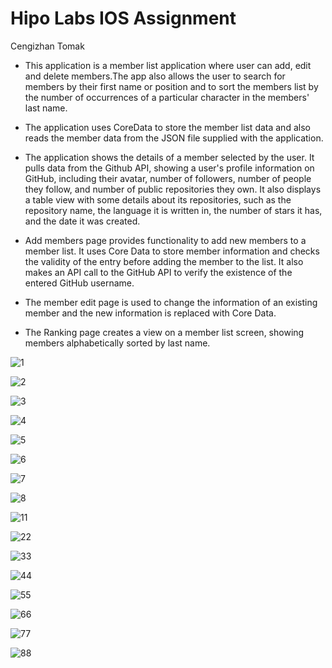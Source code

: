 # Hipo Labs IOS Assignment

 Cengizhan Tomak

 + This application is a member list application where user can add, edit and delete members.The app also allows the user to search for members by their first name or position and to sort the members list by the number of occurrences of a particular character in the members' last name.
 
 + The application uses CoreData to store the member list data and also reads the member data from the JSON file supplied with the application.
 
 + The application shows the details of a member selected by the user. It pulls data from the Github API, showing a user's profile information on GitHub, including their avatar, number of followers, number of people they follow, and number of public repositories they own. It also displays a table view with some details about its repositories, such as the repository name, the language it is written in, the number of stars it has, and the date it was created.
 
 + Add members page provides functionality to add new members to a member list. It uses Core Data to store member information and checks the validity of the entry before adding the member to the list. It also makes an API call to the GitHub API to verify the existence of the entered GitHub username.
 
 + The member edit page is used to change the information of an existing member and the new information is replaced with Core Data.
 
 + The Ranking page creates a view on a member list screen, showing members alphabetically sorted by last name.
 
![1](https://user-images.githubusercontent.com/98701769/233867694-7edf27e7-638f-42ff-ab35-2538fc2a4a05.png)

![2](https://user-images.githubusercontent.com/98701769/233867704-4d531e15-db71-4243-936e-836d81926e8b.png)

![3](https://user-images.githubusercontent.com/98701769/233867706-2c8aedc5-776b-455b-abf4-2d4ae964cb02.png)

![4](https://user-images.githubusercontent.com/98701769/233867713-abfdae56-f6c4-4fde-b473-0101fdbf4493.png)

![5](https://user-images.githubusercontent.com/98701769/233867717-5d927dde-4180-4a21-a9cb-0557ec624888.png)

![6](https://user-images.githubusercontent.com/98701769/233867720-a70a44bb-091f-410e-adf1-40eb20ef1844.png)

![7](https://user-images.githubusercontent.com/98701769/233867729-d9a3b5e0-d6d6-4596-8f19-01c94e97f688.png)

![8](https://user-images.githubusercontent.com/98701769/233867732-067bc6da-fcca-4e7f-b61c-5dec1ced936a.png)

![11](https://user-images.githubusercontent.com/98701769/233867734-9b78b867-0791-4b00-ae90-7e42f75e99c1.png)

![22](https://user-images.githubusercontent.com/98701769/233867735-08634796-b6cf-4dca-85f3-88ba76bf4acb.png)

![33](https://user-images.githubusercontent.com/98701769/233867736-42fd231c-92c8-4282-9dc1-6ed14f613f8e.png)

![44](https://user-images.githubusercontent.com/98701769/233867737-e86dba00-b772-4e2f-9e30-1808f3655757.png)

![55](https://user-images.githubusercontent.com/98701769/233867738-23e0b128-aad6-44b2-ad89-7b928cb5b653.png)

![66](https://user-images.githubusercontent.com/98701769/233867739-474dc4c4-0007-48ac-8e76-d26fe8524c91.png)

![77](https://user-images.githubusercontent.com/98701769/233867740-1175a6ed-5314-4fb1-addb-06fcf2622b23.png)

![88](https://user-images.githubusercontent.com/98701769/233867742-40acb210-5656-4346-8ada-15470a2dae51.png)
